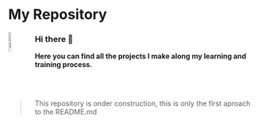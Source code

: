 # My Repository
<p>
<img src="https://i.pinimg.com/564x/5f/2d/71/5f2d714fa3685ec514f0bec1a38d1d68.jpg" alt="Logo" width="10%" align="left"> 
</p>


### Hi there 👋

**Here you can find all the projects I make along my learning and training process.**

<br>
<br>

> This repository is onder construction, this is only the first aproach to the README.md

<!--
**Dmentaliz/Dmentaliz** is a ✨ _special_ ✨ repository because its `README.md` (this file) appears on your GitHub profile.

Here are some ideas to get you started:

- 🔭 I’m currently working on ...
- 🌱 I’m currently learning ...
- 👯 I’m looking to collaborate on ...
- 🤔 I’m looking for help with ...
- 💬 Ask me about ...
- 📫 How to reach me: ...
- 😄 Pronouns: ...
- ⚡ Fun fact: ...
-->
